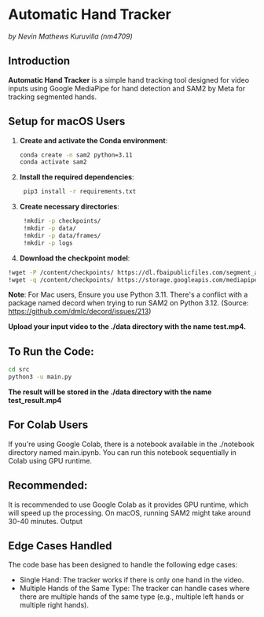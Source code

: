 # Automatic Hand Tracker  
*by Nevin Mathews Kuruvilla (nm4709)*

## Introduction  
**Automatic Hand Tracker** is a simple hand tracking tool designed for video inputs using Google MediaPipe for hand detection and SAM2 by Meta for tracking segmented hands. 

## Setup for macOS Users

1. **Create and activate the Conda environment**:
   ```bash
   conda create -n sam2 python=3.11
   conda activate sam2
   ```
   
2. **Install the required dependencies**:
   ```bash
    pip3 install -r requirements.txt
    ```
3. **Create necessary directories**:
   ```bash
    !mkdir -p checkpoints/
    !mkdir -p data/
    !mkdir -p data/frames/
    !mkdir -p logs
   ```
4. **Download the checkpoint model**:
  ```bash
  !wget -P /content/checkpoints/ https://dl.fbaipublicfiles.com/segment_anything_2/092824/sam2.1_hiera_large.pt
  !wget -q /content/checkpoints/ https://storage.googleapis.com/mediapipe-models/hand_landmarker/hand_landmarker/float16/1/hand_landmarker.task
  ```
**Note**: For Mac users, Ensure you use Python 3.11. There's a conflict with a package named decord when trying to run SAM2 on Python 3.12. (Source: https://github.com/dmlc/decord/issues/213)


**Upload your input video to the ./data directory with the name test.mp4.**

## To Run the Code:
  ```bash
cd src
python3 -u main.py
  ```

**The result will be stored in the ./data directory with the name test_result.mp4**

## For Colab Users
If you're using Google Colab, there is a notebook available in the ./notebook directory named main.ipynb. You can run this notebook sequentially in Colab using GPU runtime.

## Recommended:
It is  recommended to use Google Colab as it provides GPU runtime, which will speed up the processing. On macOS, running SAM2 might take around 30-40 minutes.
Output

## Edge Cases Handled
The code base has been designed to handle the following edge cases:

- Single Hand: The tracker works if there is only one hand in the video.
- Multiple Hands of the Same Type: The tracker can handle cases where there are multiple hands of the same type (e.g., multiple left hands or multiple right hands).
